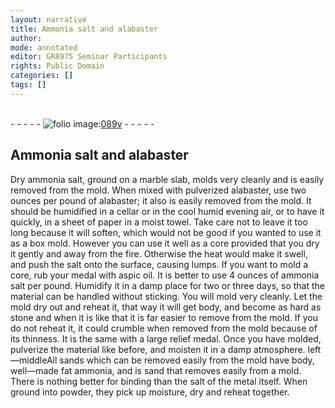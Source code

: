 ```yaml
---
layout: narrative
title: Ammonia salt and alabaster
author:
mode: annotated
editor: GR8975 Seminar Participants
rights: Public Domain
categories: []
tags: []
---
```


 <br/>- - - - - <a href="http://gallica.bnf.fr/ark:/12148/btv1b10500001g/f184.image"><img src="../assets/photo-icon.png" alt="folio image: " style="display:inline-block; margin-bottom:-3px;"/>089v</a> - - - - - <br/> 
## Ammonia salt and alabaster

 
 Dry ammonia salt, ground on a marble slab, molds very cleanly and is easily removed from the mold. When mixed with pulverized alabaster, use two ounces per pound of alabaster; it also is easily removed from the mold. It should be humidified in a cellar or in the cool humid evening air, or to have it quickly, in a sheet of paper in a moist towel. Take care not to leave it too long because it will soften, which would not be good if you wanted to use it as a box mold. However you can use it well as a core provided that you dry it gently and away from the fire. Otherwise the heat would make it swell, and push the salt onto the surface, causing lumps. If you want to mold a core, rub your medal with aspic oil. It is better to use 4 ounces of ammonia salt per pound. Humidify it in a damp place for two or three days, so that the material can be handled without sticking. You will mold very cleanly. Let the mold dry out and reheat it, that way it will get body, and become as hard as stone and when it is like that it is far easier to remove from the mold. If you do not reheat it, it could crumble when removed from the mold because of its thinness. It is the same with a large relief medal. Once you have molded, pulverize the material like before, and moisten it in a damp atmosphere. left—middleAll sands which can be removed easily from the mold have body, well—made fat ammonia, and is sand that removes easily from a mold. There is nothing better for binding than the salt of the metal itself. When ground into powder, they pick up moisture, dry and reheat together. 
 